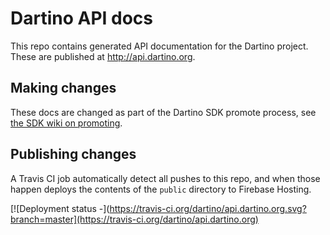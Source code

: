 # Dartino API docs

This repo contains generated API documentation for the Dartino project. These
are published at http://api.dartino.org.

## Making changes

These docs are changed as part of the Dartino SDK promote process, see [the SDK
wiki on promoting](https://github.com/dartino/sdk/wiki/Pushing-out-a-new-dev-channel-release).

## Publishing changes

A Travis CI job automatically detect all pushes to this repo, and when those
happen deploys the contents of the `public` directory to Firebase Hosting.

[![Deployment status -](https://travis-ci.org/dartino/api.dartino.org.svg?branch=master](https://travis-ci.org/dartino/api.dartino.org)

